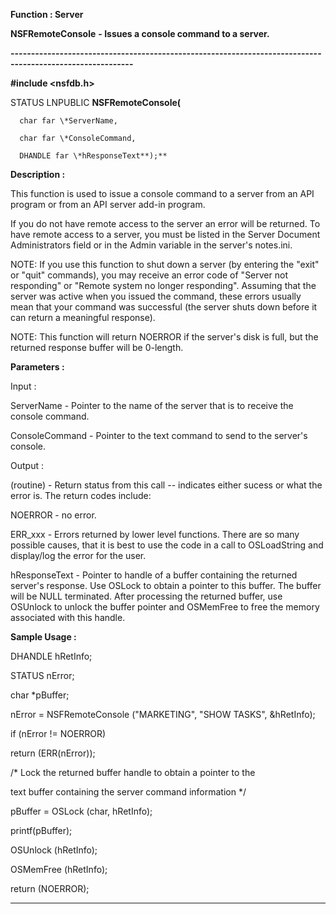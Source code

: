 




<!--
 /\* Font Definitions \*/
 @font-face
 {font-family:Courier;
 panose-1:2 7 4 9 2 2 5 2 4 4;}
@font-face
 {font-family:"Tms Rmn";
 panose-1:2 2 6 3 4 5 5 2 3 4;}
@font-face
 {font-family:Helv;
 panose-1:2 11 6 4 2 2 2 3 2 4;}
@font-face
 {font-family:"Cambria Math";
 panose-1:2 4 5 3 5 4 6 3 2 4;}
 /\* Style Definitions \*/
 p.MsoNormal, li.MsoNormal, div.MsoNormal
 {margin-top:0cm;
 margin-right:0cm;
 margin-bottom:8.0pt;
 margin-left:0cm;
 line-height:107%;
 font-size:11.0pt;
 font-family:"Calibri",sans-serif;}
.MsoChpDefault
 {font-size:11.0pt;}
.MsoPapDefault
 {margin-bottom:8.0pt;
 line-height:107%;}
 /\* Page Definitions \*/
 @page WordSection1
 {size:612.0pt 792.0pt;
 margin:72.0pt 72.0pt 72.0pt 72.0pt;}
div.WordSection1
 {page:WordSection1;}
-->




 


**Function : Server**



**NSFRemoteConsole** **- Issues a
console command to a server.**


**----------------------------------------------------------------------------------------------------------**



**#include <nsfdb.h>**



STATUS
LNPUBLIC **NSFRemoteConsole(**  

      char far \*ServerName,  

      char far \*ConsoleCommand,  

      DHANDLE far \*hResponseText**);**



**Description :**



This
function is used to issue a console command to a server from an API program or
from an API server add-in program.    

  

If you do not have remote access to the server an error will be returned.  To
have remote access to a server, you must be listed in the Server Document
Administrators field or in the Admin variable in the server's notes.ini.  

  

NOTE: If you use this function to shut down a server (by entering the
"exit" or "quit" commands), you may receive an error code
of "Server not responding" or "Remote system no longer
responding".  Assuming that the server was active when you issued the
command, these errors usually mean that your command was successful (the server
shuts down before it can return a meaningful response).


 


NOTE:  This
function will return NOERROR if the server's disk is full, but the returned
response buffer will be 0-length. 


 


**Parameters :**



Input :  

ServerName  -  Pointer to the name of the server that is to receive the console
command.  

  

ConsoleCommand  -  Pointer to the text command to send to the server's console.  

  




Output :  

(routine)  -   Return status from this call -- indicates either sucess or what
the error is. The return codes include:  

  

NOERROR - no error.  

  

ERR\_xxx - Errors returned by lower level functions.  There are so many possible
causes, that it is best to use the code in a call to OSLoadString and
display/log the error for the user.  

  

  

hResponseText  -  Pointer to handle of a buffer containing the returned
server's response.  Use OSLock to obtain a pointer to this buffer.  The buffer
will be NULL terminated.  After processing the returned buffer, use OSUnlock to
unlock the buffer pointer and OSMemFree to free the memory associated with this
handle.  

  




 **Sample Usage :**


  

DHANDLE hRetInfo;  

STATUS nError;  

char \*pBuffer;  

  

nError = NSFRemoteConsole ("MARKETING", "SHOW TASKS",
&hRetInfo);  

if (nError != NOERROR)  

   return (ERR(nError));  

  

/\* Lock the returned buffer handle to obtain a pointer to the  

   text buffer containing the server command information \*/  

  

pBuffer = OSLock (char, hRetInfo);  

  

printf(pBuffer);  

  

OSUnlock (hRetInfo);  

  

OSMemFree (hRetInfo);  

  

return (NOERROR);  

  




 




----------------------------------------------------------------------------------------------------------


 





